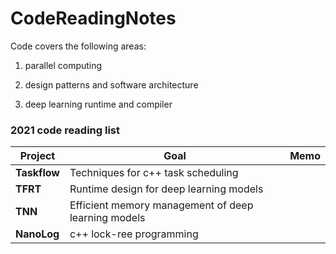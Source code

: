 # CodeReadingNotes

Code covers the following areas:

1. parallel computing

2. design patterns and software architecture

3. deep learning runtime and compiler  


### 2021 code reading list

|Project|Goal|Memo|
|---|---|---|
|**Taskflow**|Techniques for c++ task scheduling||
|**TFRT**|Runtime design for deep learning models||
|**TNN**|Efficient memory management of deep learning models||
|**NanoLog**|c++ lock-ree programming||

